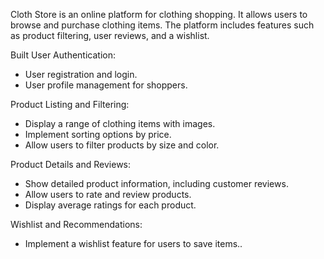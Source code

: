 Cloth Store is an online platform for clothing shopping. It allows users to browse and purchase clothing items. The platform includes features such as product filtering, user reviews, and a wishlist.



Built User Authentication: 
- User registration and login.
- User profile management for shoppers.

Product Listing and Filtering: 
- Display a range of clothing items with images.
- Implement sorting options by price.
- Allow users to filter products by size and color.

Product Details and Reviews: 
- Show detailed product information, including customer reviews.
- Allow users to rate and review products.
- Display average ratings for each product.

Wishlist and Recommendations:
- Implement a wishlist feature for users to save items..
